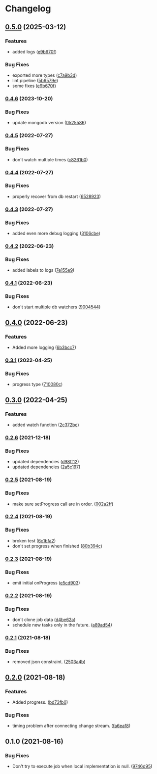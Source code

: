 # Changelog

## [0.5.0](https://www.github.com/schummar/schummar-job/compare/v0.4.6...v0.5.0) (2025-03-12)


### Features

* added logs ([e9b670f](https://www.github.com/schummar/schummar-job/commit/e9b670faa15710547dee3b914488253748c5d036))


### Bug Fixes

* exported more types ([c7a9b3d](https://www.github.com/schummar/schummar-job/commit/c7a9b3dbd72fdfe545972a70e8fd5765930bc06f))
* lint pipeline ([5b6579e](https://www.github.com/schummar/schummar-job/commit/5b6579e85c4b84b1070039ea7dcfbc6c3db373c9))
* some fixes ([e9b670f](https://www.github.com/schummar/schummar-job/commit/e9b670faa15710547dee3b914488253748c5d036))

### [0.4.6](https://www.github.com/schummar/schummar-job/compare/v0.4.5...v0.4.6) (2023-10-20)


### Bug Fixes

* update mongodb version ([0525586](https://www.github.com/schummar/schummar-job/commit/05255867b4abec5e5f7ac08d9d68e14b4dfb6c27))

### [0.4.5](https://www.github.com/schummar/schummar-job/compare/v0.4.4...v0.4.5) (2022-07-27)


### Bug Fixes

* don't watch multiple times ([c8261b0](https://www.github.com/schummar/schummar-job/commit/c8261b072847c3aed90cfb87975c80c26b99cb04))

### [0.4.4](https://www.github.com/schummar/schummar-job/compare/v0.4.3...v0.4.4) (2022-07-27)


### Bug Fixes

* properly recover from db restart ([6528923](https://www.github.com/schummar/schummar-job/commit/652892319ada88acb305076d3dce17179bd4e9a2))

### [0.4.3](https://www.github.com/schummar/schummar-job/compare/v0.4.2...v0.4.3) (2022-07-27)


### Bug Fixes

* added even more debug logging ([3106cbe](https://www.github.com/schummar/schummar-job/commit/3106cbe5c4377ea6a1cdff43ce11963624a1b2f0))

### [0.4.2](https://www.github.com/schummar/schummar-job/compare/v0.4.1...v0.4.2) (2022-06-23)


### Bug Fixes

* added labels to logs ([7e155e9](https://www.github.com/schummar/schummar-job/commit/7e155e9b9334c0130a07836b6be57a94a1457b76))

### [0.4.1](https://www.github.com/schummar/schummar-job/compare/v0.4.0...v0.4.1) (2022-06-23)


### Bug Fixes

* don't start multiple db watchers ([9004544](https://www.github.com/schummar/schummar-job/commit/900454434cdbd77c85d824a564e67c94ee143281))

## [0.4.0](https://www.github.com/schummar/schummar-job/compare/v0.3.1...v0.4.0) (2022-06-23)


### Features

* Added more logging ([6b3bcc7](https://www.github.com/schummar/schummar-job/commit/6b3bcc7aaec665fd7ec43af5a1f6c3cfc384cc75))

### [0.3.1](https://www.github.com/schummar/schummar-job/compare/v0.3.0...v0.3.1) (2022-04-25)


### Bug Fixes

* progress type ([710080c](https://www.github.com/schummar/schummar-job/commit/710080cd900551c8605a837ab9c4d876f5045d50))

## [0.3.0](https://www.github.com/schummar/schummar-job/compare/v0.2.6...v0.3.0) (2022-04-25)


### Features

* added watch function ([2c372bc](https://www.github.com/schummar/schummar-job/commit/2c372bc013194ce5860d3a759884ea3771bec2df))

### [0.2.6](https://www.github.com/schummar/schummar-job/compare/v0.2.5...v0.2.6) (2021-12-18)


### Bug Fixes

* updated dependencies ([d98ff12](https://www.github.com/schummar/schummar-job/commit/d98ff125d82261b06aec251877bb2631b5af5615))
* updated dependencies ([2a5c197](https://www.github.com/schummar/schummar-job/commit/2a5c197c42c42188e16b9e6f5cecc51a5938bc67))

### [0.2.5](https://www.github.com/schummar/schummar-job/compare/v0.2.4...v0.2.5) (2021-08-19)


### Bug Fixes

* make sure setProgress call are in order. ([002a2ff](https://www.github.com/schummar/schummar-job/commit/002a2ff974043528c2c03714f84d0e329e798514))

### [0.2.4](https://www.github.com/schummar/schummar-job/compare/v0.2.3...v0.2.4) (2021-08-19)


### Bug Fixes

* broken test ([6c1bfa2](https://www.github.com/schummar/schummar-job/commit/6c1bfa229e7ea8ac4d011032ba370e4bfbd16d8a))
* don't set progress when finished ([80b394c](https://www.github.com/schummar/schummar-job/commit/80b394c77b6e01386f0f09bcc29e2eb39fb9824f))

### [0.2.3](https://www.github.com/schummar/schummar-job/compare/v0.2.2...v0.2.3) (2021-08-19)


### Bug Fixes

* emit initial onProgress ([e5cd903](https://www.github.com/schummar/schummar-job/commit/e5cd903ec976e12002b6f487836dc34c9ece57ed))

### [0.2.2](https://www.github.com/schummar/schummar-job/compare/v0.2.1...v0.2.2) (2021-08-19)


### Bug Fixes

* don't clone job data ([d4be62a](https://www.github.com/schummar/schummar-job/commit/d4be62a11016f955fe838015a569fa295f226b46))
* schedule new tasks only in the future. ([a89ad54](https://www.github.com/schummar/schummar-job/commit/a89ad540622a70c6cd2c6e78c6789cc7ed9c7223))

### [0.2.1](https://www.github.com/schummar/schummar-job/compare/v0.2.0...v0.2.1) (2021-08-18)


### Bug Fixes

* removed json constraint. ([2503a4b](https://www.github.com/schummar/schummar-job/commit/2503a4b4b71b272b98ae3d6b6ac52f0be14cfad8))

## [0.2.0](https://www.github.com/schummar/schummar-job/compare/v0.1.0...v0.2.0) (2021-08-18)


### Features

* Added progress. ([bd73fb0](https://www.github.com/schummar/schummar-job/commit/bd73fb059eb5dcc8d47114cb79f42d923111321f))


### Bug Fixes

* timing problem after connecting change stream. ([fa6eaf8](https://www.github.com/schummar/schummar-job/commit/fa6eaf8b4f59014cee833973ca17bafe02cbe8eb))

## 0.1.0 (2021-08-16)


### Bug Fixes

* Don't try to execute job when local implementation is null. ([9746d95](https://www.github.com/schummar/schummar-job/commit/9746d9528a6848ebfa2e09834eee286b07c68096))
